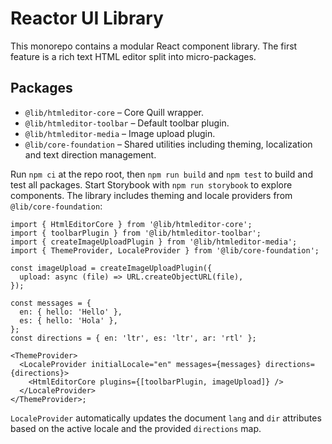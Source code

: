 # Reactor UI Library

This monorepo contains a modular React component library. The first feature is a rich text HTML editor split into micro-packages.

## Packages

- `@lib/htmleditor-core` – Core Quill wrapper.
- `@lib/htmleditor-toolbar` – Default toolbar plugin.
- `@lib/htmleditor-media` – Image upload plugin.
- `@lib/core-foundation` – Shared utilities including theming, localization and text direction management.

Run `npm ci` at the repo root, then `npm run build` and `npm test` to build and test all packages. Start Storybook with `npm run storybook` to explore components. The library includes theming and locale providers from `@lib/core-foundation`:

```tsx
import { HtmlEditorCore } from '@lib/htmleditor-core';
import { toolbarPlugin } from '@lib/htmleditor-toolbar';
import { createImageUploadPlugin } from '@lib/htmleditor-media';
import { ThemeProvider, LocaleProvider } from '@lib/core-foundation';

const imageUpload = createImageUploadPlugin({
  upload: async (file) => URL.createObjectURL(file),
});

const messages = {
  en: { hello: 'Hello' },
  es: { hello: 'Hola' },
};
const directions = { en: 'ltr', es: 'ltr', ar: 'rtl' };

<ThemeProvider>
  <LocaleProvider initialLocale="en" messages={messages} directions={directions}>
    <HtmlEditorCore plugins={[toolbarPlugin, imageUpload]} />
  </LocaleProvider>
</ThemeProvider>;
```

`LocaleProvider` automatically updates the document `lang` and `dir` attributes based on the active locale and the provided `directions` map.
